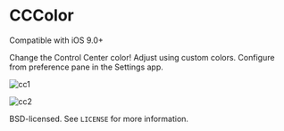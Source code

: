 # CCColor

Compatible with iOS 9.0+


Change the Control Center color! Adjust using custom colors. Configure from preference pane in the Settings app.

![cc1](/README/1.JPG?raw=true) 

![cc2](/README/2.JPG?raw=true)




BSD-licensed. See `LICENSE` for more information.